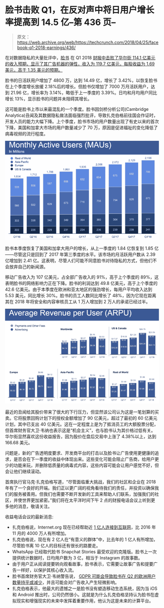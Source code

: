 # 脸书击败 Q1，在反对声中将日用户增长率提高到 14.5 亿–第 436 页–

> 原文：<https://web.archive.org/web/https://techcrunch.com/2018/04/25/facebook-q1-2018-earnings/436/>

在对数据隐私的大量批评中，[脸书](https://web.archive.org/web/20190310232838/https://crunchbase.com/organization/facebook) 在 Q1 2018 [财报中击败了华尔街 114.1 亿美元的收入预期，显示了其广告机器的弹性，收入为 119.7 亿美元，每股收益为 1.69 美元，高于 1.35 美元的预期。](https://web.archive.org/web/20190310232838/https://investor.fb.com/investor-news/press-release-details/2018/Facebook-Reports-First-Quarter-2018-Results/default.aspx)

脸书的日活跃用户增加了 4800 万，达到 14.49 亿，增长了 3.42%，以恢复脸书在上个季度增长放缓 2.18%后的增长。但脸书仅增加了 7000 万月活跃用户，达到 21.96 亿，增长率为 3.14%，略低于上一季度的 3.39%。日均和月均用户同比增长 13%，显示脸书的问题并未阻碍其增长。

这可能是脸书上市以来最混乱的一个季度。脸书因剑桥分析公司(Cambridge Analytica)丑闻及其数据隐私做法面临强烈批评，导致扎克伯格前往国会作证时，开发人员的能力大幅下降。上个季度，脸书市场的用户数量出现了有史以来的首次下降，美国和加拿大市场的用户数量减少了 70 万，原因是促进福祉的变化降低了病毒视频的流行程度。

![](img/e0e736b7bedec7faee5546426a6f31fc.png)

脸书本季度恢复了美国和加拿大用户的增长，从上一季度的 1.84 亿恢复到 1.85 亿——尽管这只是回到了 2017 年第三季度的水平。该市场的月活跃用户数从 2.39 亿增加到 2.41 亿。这表明，尽管人们可能不同意脸书对待隐私的方式，但他们不会放弃自己的新闻源。

移动广告收入为 107 亿美元，占全部广告收入的 91%，高于上个季度的 89%，这表明脸书的网络影响力正在下降。脸书的利润达到 49.8 亿美元，高于上个季度的 42.6 亿美元。由于本季度在欧洲和亚太地区的强劲增长，每用户平均收入达到 5.53 美元，同比增长 30%。脸书的员工人数同比增长了 48%，因为它现在距离其在 2018 年将安全和内容审核员工从 1 万人增加到 2 万人的承诺已经过半。

![](img/8d684546eee282d99ecef7e44ae8b6c8.png)

最近的丑闻给其股价带来了很大的下行压力，但显然该公司认为这是一笔划算的买卖。它将股票回购计划下的授权金额增加了 90 亿美元，超过了最初的 60 亿美元计划，其中已支出 40 亿美元。这在一定程度上是为了抵消员工的大额股票分配，但首席财务官大卫·韦纳也表示这是“机会主义”，也与脸书认为其价格过低有关。华尔街显然喜欢这份收益报告，因为股价在盘后交易中上涨了 4.38%以上，达到 166.68 美元。

问题是，新的广告透明度要求、开发商平台的打击以及脸书让广告使用更健康的追求，是否会在下一季度的收益中体现出来。这些变化可能会阻止广告商，给用户更少的功能来玩，并删除低质量的病毒式内容，这些内容可能会让用户感觉不好，但会让他们继续滚动。

首席执行官马克·扎克伯格写道，“尽管面临重大挑战，我们的社区和企业在 2018 年有了一个良好的开端。我们正以更广阔的视角看待我们的责任，并投资以确保我们的服务被善用。但我们也需要不断开发新的工具来帮助人们联系，加强我们的社区，并使世界更加紧密。”我们将在太平洋时间下午 2 点的财报电话会议上听到更多他的消息，敬请关注。

收益电话会议的最新消息:

*   扎克伯格说，Internet.org 现在已经帮助近 [1 亿人连接到互联网](https://web.archive.org/web/20190310232838/https://techcrunch.com/2018/04/25/internet-org-100-million/)，比 2016 年 11 月的 4000 万人有所增加。
*   扎克伯格说，现在有 2 亿人在“有意义的群体”中，比去年的 1 亿人有所增加，尽管脸书离 10 亿人的目标还有很长的路要走。
*   WhatsApp 已经取代脸书 Snapchat Stories 最受欢迎的克隆版。脸书上一次提供统计数据时，日均用户数为 3 亿，相当于 Instagram 的故事数。
*   由于用户正从阅读提要转向观看故事，脸书表示，它需要让故事广告和提要广告一样好，以保护其核心收入流。
*   脸书首席财务官大卫·韦纳警告说， [GDPR 可能会导致脸书在 Q2 的欧洲用户数量持平或减少](https://web.archive.org/web/20190310232838/https://techcrunch.com/2018/04/25/facebook-gdpr-users/)，并且可能会对广告收入产生轻微影响。
*   扎克伯格表示，他最大的遗憾之一是脸书没有塑造移动生态系统，因为当 iOS 和 Android 推出时，公司仍然很小。这就是为什么扎克伯格坚持认为脸书在虚拟现实和增强现实的未来中发挥着重要作用，他认为这是未来的计算平台。
